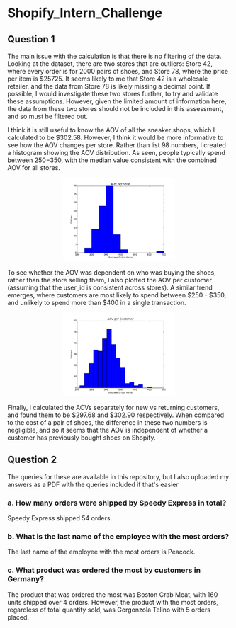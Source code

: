 # Shopify_Intern_Challenge
 ## Question 1

The main issue with the calculation is that there is no filtering of the data. Looking at the dataset, there are two stores that are outliers: Store 42, where every order is for 2000 pairs of shoes, and Store 78, where the price per item is $25725. It seems likely to me that Store 42 is a wholesale retailer, and the data from Store 78 is likely missing a decimal point. If possible, I would investigate these two stores further, to try and validate these assumptions. However, given the limited amount of information here, the data from these two stores should not be included in this assessment, and so must be filtered out.

I think it is still useful to know the AOV of all the sneaker shops, which I calculated to be $302.58. However, I think it would be more informative to see how the AOV changes per store. Rather than list 98 numbers, I created a histogram showing the AOV distribution. As seen, people typically spend between $250-$350, with the median value consistent with the combined AOV for all stores.

<p align="center">
<img src="https://github.com/albert-casha/Shopify_Intern_Challenge/blob/main/figures/AOV%20per%20Shop.png" width=50% height=50%/>
</p>

To see whether the AOV was dependent on who was buying the shoes, rather than the store selling them, I also plotted the AOV per customer (assuming that the user_id is consistent across stores). A similar trend emerges, where customers are most likely to spend between $250 - $350, and unlikely to spend more than $400 in a single transaction. 

<p align="center">
<img src="https://github.com/albert-casha/Shopify_Intern_Challenge/blob/main/figures/AOV%20per%20Customer.png" width=50% height=50%/>
</p>


Finally, I calculated the AOVs separately for new vs returning customers, and found them to be $297.68 and $302.90 respectively. When compared to the cost of a pair of shoes, the difference in these two numbers is negligible, and so it seems that the AOV is independent of whether a customer has previously bought shoes on Shopify. 


## Question 2
The queries for these are available in this repository, but I also uploaded my answers as a PDF with the queries included if that's easier

### a.	How many orders were shipped by Speedy Express in total?

Speedy Express shipped 54 orders.

### b.	What is the last name of the employee with the most orders?

The last name of the employee with the most orders is Peacock.

### c.	What product was ordered the most by customers in Germany?

The product that was ordered the most was Boston Crab Meat, with 160 units shipped over 4 orders. However, the product with the most orders, regardless of total quantity sold, was Gorgonzola Telino with 5 orders placed.
